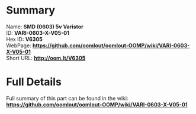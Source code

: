 
Summary
=================
  
Name: __SMD (0603) 5v Varistor__    
ID: __VARI-0603-X-V05-01__   
Hex ID: __V6305__   
WebPage: __https://github.com/oomlout/oomlout-OOMP/wiki/VARI-0603-X-V05-01__   
Short URL: __http://oom.lt/V6305__   

Full Details
==========================
Full summary of this part can be found in the wiki:   
__https://github.com/oomlout/oomlout-OOMP/wiki/VARI-0603-X-V05-01__    

